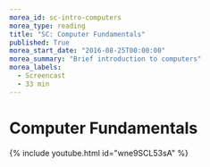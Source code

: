 ```yaml
---
morea_id: sc-intro-computers
morea_type: reading
title: "SC: Computer Fundamentals"
published: True
morea_start_date: "2016-08-25T00:00:00"
morea_summary: "Brief introduction to computers"
morea_labels: 
  - Screencast
  - 33 min
---
```


# Computer Fundamentals

{% include youtube.html id="wne9SCL53sA" %}
